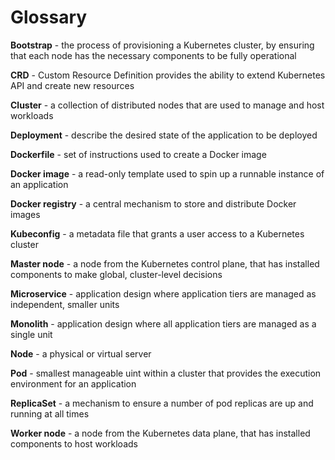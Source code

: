 # Glossary

**Bootstrap** - the process of provisioning a Kubernetes cluster, by ensuring that each node has the necessary components to be fully operational

**CRD** - Custom Resource Definition provides the ability to extend Kubernetes API and create new resources

**Cluster** - a collection of distributed nodes that are used to manage and host workloads

**Deployment** - describe the desired state of the application to be deployed

**Dockerfile** - set of instructions used to create a Docker image

**Docker image** - a read-only template used to spin up a runnable instance of an application

**Docker registry** - a central mechanism to store and distribute Docker images

**Kubeconfig** - a metadata file that grants a user access to a Kubernetes cluster

**Master node** - a node from the Kubernetes control plane, that has installed components to make global, cluster-level decisions

**Microservice** - application design where application tiers are managed as independent, smaller units

**Monolith** - application design where all application tiers are managed as a single unit

**Node** - a physical or virtual server

**Pod** - smallest manageable uint within a cluster that provides the execution environment for an application

**ReplicaSet** - a mechanism to ensure a number of pod replicas are up and running at all times

**Worker node** - a node from the Kubernetes data plane, that has installed components to host workloads

